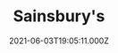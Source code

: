 ---
date: 2021-06-03T19:05:11.000Z
title: Sainsbury's
latitude: 52.03676686375004
longitude: 1.2059902320228766
url: https://stores.sainsburys.co.uk/0408/warren-heath?y_source=1_MTU1NjYzMTMtNDQwLWxvY2F0aW9uLndlYnNpdGU=
category: checkin
---